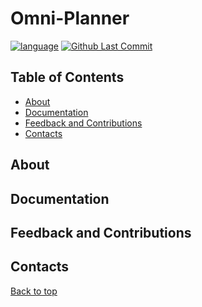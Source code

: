 # Omni-Planner
[![language](https://img.shields.io/badge/language-JS-239120)](https://developer.mozilla.org/en-US/docs/Web/JavaScript)
[![Github Last Commit](https://img.shields.io/github/last-commit/avichaljadeja2002/omni-planner)](#)

## Table of Contents
- [About](#-about)
- [Documentation](#-documentation)
- [Feedback and Contributions](#-feedback-and-contributions)
- [Contacts](#%EF%B8%8F-contacts)


## About

## Documentation

## Feedback and Contributions

## Contacts

[Back to top](#top)